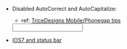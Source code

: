 

- Disabled AutoCorrect and AutoCapitalize:
	- ref: [TriceDesigns Mobile/Phonegap tips](http://www.tricedesigns.com/2012/01/17/mobile-web-phonegap-html-dev-tips/)

	<input type="text" autocorrect="off" autocapitalize="on" />



- [IOS7 and status bar](http://g01zciwas018.ahe.pok.ibm.com/support/dcf/preview.wss?host=g01zcidbs003.ahe.pok.ibm.com&db=support/swg/swgdocs.nsf&unid=9026FA30864D8D2085257BE300488CC1&taxOC=SSC6LRH&MD=2013/09/11%2015:09:38&sid=)
